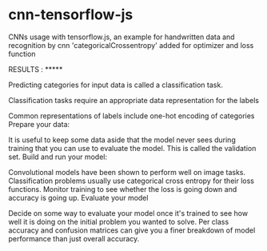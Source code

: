 # cnn-tensorflow-js
CNNs usage with tensorflow.js, an example for handwritten data and recognition by cnn
'categoricalCrossentropy' added for optimizer and loss function







RESULTS : *****

Predicting categories for input data is called a classification task.

Classification tasks require an appropriate data representation for the labels

Common representations of labels include one-hot encoding of categories
Prepare your data:

It is useful to keep some data aside that the model never sees during training that you can use to evaluate the model. This is called the validation set.
Build and run your model:

Convolutional models have been shown to perform well on image tasks.
Classification problems usually use categorical cross entropy for their loss functions.
Monitor training to see whether the loss is going down and accuracy is going up.
Evaluate your model

Decide on some way to evaluate your model once it's trained to see how well it is doing on the initial problem you wanted to solve.
Per class accuracy and confusion matrices can give you a finer breakdown of model performance than just overall accuracy.
